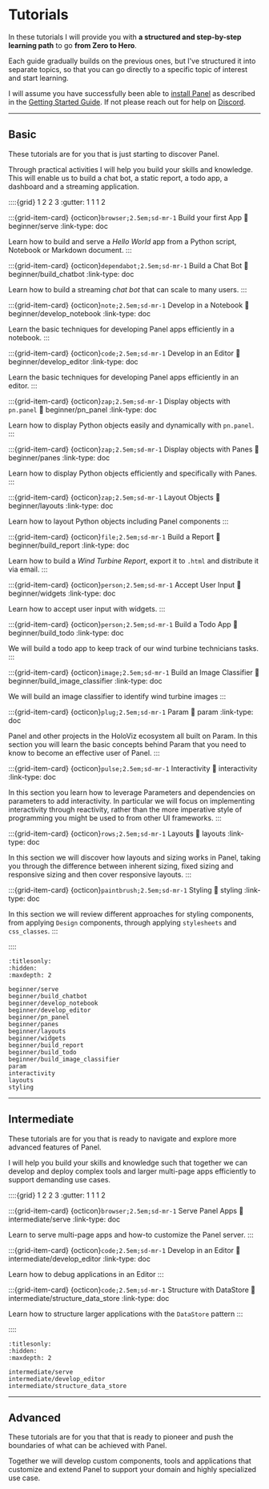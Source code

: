 # Tutorials

In these tutorials I will provide you with **a structured and step-by-step learning path** to go **from Zero to Hero**.

Each guide gradually builds on the previous ones, but I've structured it into separate topics, so that you can go directly to a specific topic of interest and start learning.

I will assume you have successfully been able to [install Panel](../getting_started/installation.md) as described in the [Getting Started Guide](../getting_started/index.md). If not please reach out for help on [Discord](https://discord.gg/rb6gPXbdAr).

---

## Basic

These tutorials are for you that is just starting to discover Panel.

Through practical activities I will help you build your skills and knowledge. This will enable us to build a chat bot, a static report, a todo app, a dashboard and a streaming application. 

::::{grid} 1 2 2 3
:gutter: 1 1 1 2

:::{grid-item-card} {octicon}`browser;2.5em;sd-mr-1` Build your first App
:link: beginner/serve
:link-type: doc

Learn how to build and serve a *Hello World* app from a Python script, Notebook or Markdown document.
:::

:::{grid-item-card} {octicon}`dependabot;2.5em;sd-mr-1` Build a Chat Bot
:link: beginner/build_chatbot
:link-type: doc

Learn how to build a streaming *chat bot* that can scale to many users.
:::

:::{grid-item-card} {octicon}`note;2.5em;sd-mr-1` Develop in a Notebook
:link: beginner/develop_notebook
:link-type: doc

Learn the basic techniques for developing Panel apps efficiently in a notebook.
:::

:::{grid-item-card} {octicon}`code;2.5em;sd-mr-1` Develop in an Editor
:link: beginner/develop_editor
:link-type: doc

Learn the basic techniques for developing Panel apps efficiently in an editor.
:::

:::{grid-item-card} {octicon}`zap;2.5em;sd-mr-1` Display objects with `pn.panel`
:link: beginner/pn_panel
:link-type: doc

Learn how to display Python objects easily and dynamically with `pn.panel`.
:::

:::{grid-item-card} {octicon}`zap;2.5em;sd-mr-1` Display objects with Panes
:link: beginner/panes
:link-type: doc

Learn how to display Python objects efficiently and specifically with Panes.
:::

:::{grid-item-card} {octicon}`zap;2.5em;sd-mr-1` Layout Objects
:link: beginner/layouts
:link-type: doc

Learn how to layout Python objects including Panel components
:::

:::{grid-item-card} {octicon}`file;2.5em;sd-mr-1` Build a Report
:link: beginner/build_report
:link-type: doc

Learn how to build a *Wind Turbine Report*, export it to `.html` and distribute it via email.
:::

:::{grid-item-card} {octicon}`person;2.5em;sd-mr-1` Accept User Input
:link: beginner/widgets
:link-type: doc

Learn how to accept user input with widgets.
:::

:::{grid-item-card} {octicon}`person;2.5em;sd-mr-1` Build a Todo App
:link: beginner/build_todo
:link-type: doc

We will build a todo app to keep track of our wind turbine technicians tasks.
:::

:::{grid-item-card} {octicon}`image;2.5em;sd-mr-1` Build an Image Classifier
:link: beginner/build_image_classifier
:link-type: doc

We will build an image classifier to identify wind turbine images
:::

:::{grid-item-card} {octicon}`plug;2.5em;sd-mr-1` Param
:link: param
:link-type: doc

Panel and other projects in the HoloViz ecosystem all built on Param. In this section you will learn the basic concepts behind Param that you need to know to become an effective user of Panel.
:::

:::{grid-item-card} {octicon}`pulse;2.5em;sd-mr-1` Interactivity
:link: interactivity
:link-type: doc

In this section you learn how to leverage Parameters and dependencies on parameters to add interactivity. In particular we will focus on implementing interactivity through reactivity, rather than the more imperative style of programming you might be used to from other UI frameworks.
:::

:::{grid-item-card} {octicon}`rows;2.5em;sd-mr-1` Layouts
:link: layouts
:link-type: doc

In this section we will discover how layouts and sizing works in Panel, taking you through the difference between inherent sizing, fixed sizing and responsive sizing and then cover responsive layouts.
:::

:::{grid-item-card} {octicon}`paintbrush;2.5em;sd-mr-1` Styling
:link: styling
:link-type: doc

In this section we will review different approaches for styling components, from applying `Design` components, through applying `stylesheets` and `css_classes`.
:::

::::

```{toctree}
:titlesonly:
:hidden:
:maxdepth: 2

beginner/serve
beginner/build_chatbot
beginner/develop_notebook
beginner/develop_editor
beginner/pn_panel
beginner/panes
beginner/layouts
beginner/widgets
beginner/build_report
beginner/build_todo
beginner/build_image_classifier
param
interactivity
layouts
styling
```

---

## Intermediate

These tutorials are for you that is ready to navigate and explore more advanced features of Panel.

I will help you build your skills and knowledge such that together we can develop and deploy complex tools and larger multi-page apps efficiently to support demanding use cases.

::::{grid} 1 2 2 3
:gutter: 1 1 1 2

:::{grid-item-card} {octicon}`browser;2.5em;sd-mr-1` Serve Panel Apps
:link: intermediate/serve
:link-type: doc

Learn to serve multi-page apps and how-to customize the Panel server.
:::

:::{grid-item-card} {octicon}`code;2.5em;sd-mr-1` Develop in an Editor
:link: intermediate/develop_editor
:link-type: doc

Learn how to debug applications in an Editor
:::

:::{grid-item-card} {octicon}`code;2.5em;sd-mr-1` Structure with DataStore
:link: intermediate/structure_data_store
:link-type: doc

Learn how to structure larger applications with the `DataStore` pattern
:::

::::

```{toctree}
:titlesonly:
:hidden:
:maxdepth: 2

intermediate/serve
intermediate/develop_editor
intermediate/structure_data_store
```

---

## Advanced

These tutorials are for you that that is ready to pioneer and push the boundaries of what can be achieved with Panel.

Together we will develop custom components, tools and applications that customize and extend Panel to support your domain and highly specialized use case.
